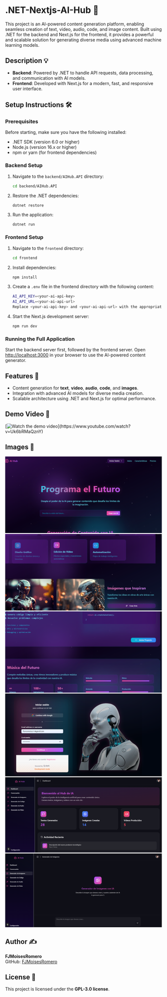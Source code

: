
# .NET-Nextjs-AI-Hub 🚀

This project is an AI-powered content generation platform, enabling seamless creation of text, video, audio, code, and image content. Built using .NET for the backend and Next.js for the frontend, it provides a powerful and scalable solution for generating diverse media using advanced machine learning models.

## Description 💡
- **Backend**: Powered by .NET to handle API requests, data processing, and communication with AI models.
- **Frontend**: Developed with Next.js for a modern, fast, and responsive user interface.

## Setup Instructions 🛠️

### Prerequisites
Before starting, make sure you have the following installed:
- .NET SDK (version 6.0 or higher)
- Node.js (version 16.x or higher)
- npm or yarn (for frontend dependencies)

### Backend Setup
1. Navigate to the `backend/AIHub.API` directory:
   ```bash
   cd backend/AIHub.API
   ```
2. Restore the .NET dependencies:
   ```bash
   dotnet restore
   ```
3. Run the application:
   ```bash
   dotnet run
   ```

### Frontend Setup
1. Navigate to the `frontend` directory:
   ```bash
   cd frontend
   ```
2. Install dependencies:
   ```bash
   npm install
   ```
3. Create a `.env` file in the frontend directory with the following content:
   ```bash
   AI_API_KEY=<your-ai-api-key>
   AI_API_URL=<your-ai-api-url>
   Replace <your-ai-api-key> and <your-ai-api-url> with the appropriate values for your AI service.
   ```
4. Start the Next.js development server:
   ```bash
   npm run dev
   ```

### Running the Full Application
Start the backend server first, followed by the frontend server.
Open [http://localhost:3000](http://localhost:3000) in your browser to use the AI-powered content generator.

## Features 🌟
- Content generation for **text**, **video**, **audio**, **code**, and **images**.
- Integration with advanced AI models for diverse media creation.
- Scalable architecture using .NET and Next.js for optimal performance.

## Demo Video 🎥
[![Watch the demo video]([[https://img.youtube.com/vi/Uk6bRMaQznY/maxresdefault.jpg]](https://i.ibb.co/8gPF86KG/Captura-de-pantalla-2025-03-29-223421.png)(https://img.youtube.com/vi/Uk6bRMaQznY/0.jpg))](https://www.youtube.com/watch?v=Uk6bRMaQznY)


## Images 📸
![capture](images/1.png)
![capture](images/2.png)
![capture](images/3.png)
![capture](images/4.png)
![capture](images/5.png)
![capture](images/6.png)

## Author ✍️
**FJMoisesRomero**  
GitHub: [FJMoisesRomero](https://github.com/FJMoisesRomero)

## License 📜
This project is licensed under the **GPL-3.0 license**.
